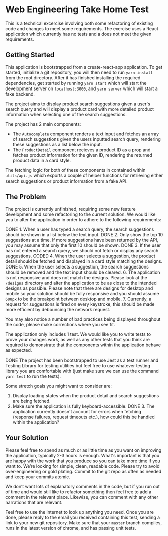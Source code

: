 # Web Engineering Take Home Test

This is a technical excercise involving both some refactoring of existing code and changes to meet some requirements. The exercise uses a React application which currently has no tests and a does not meet the given requirements.

## Getting Started

This application is bootstrapped from a create-react-app application. To get started, initialize a git repository, you will then need to run `yarn install` from the root directory. After it has finished installing the required dependencies, get started by running `yarn start` which will start the development server on `localhost:3000`, and `yarn server` which will start a fake backend.

The project aims to display product search suggestions given a user's search query and will display a product card with more detailed product information when selecting one of the search suggestions.

The project has 2 main components:

- The `Autocomplete` component renders a text input and fetches an array of search suggestions given the users inputted search query, rendering these suggestions as a list below the input.
- The `ProductDetail` component recieves a product ID as a prop and fetches product information for the given ID, rendering the returned product data in a card style.

The fetching logic for both of these components in contained within `utils/api.js` which exports a couple of helper functions for retrieving either search suggestions or product information from a fake API.

## The Problem

The project is currently unfinished, requiring some new feature development and some refactoring to the current solution. We would like you to alter the application in order to adhere to the following requirements:

DONE 1. When a user has typed a search query, the search suggestions should be shown in a list below the text input.
DONE 2. Only show the top 10 suggestions at a time. If more suggestions have been returned by the API, you may assume that only the first 10 should be shown.
DONE 3. If the user has not entered a search query, we should not fetch or display any search suggestions.
CODED 4. When the user selects a suggestion, the product detail should be fetched and displayed in a card style matching the designs.
DONE 5. When the user selects a suggestion, the search suggestions should be removed and the text input should be cleared.
6. The application is not responsive and does not match the designs. Please look at the `/designs` directory and alter the application to be as close to the intended designs as possible. Please note that there are designs for desktop and mobile so your solution should be fully responsive and you should assume `600px` to be the breakpoint between desktop and mobile.
7. Currently, a request for suggestions is fired on every keystroke, this should be made more efficient by debouncing the network request.

You may also notice a number of bad practices being displayed throughout the code, please make corrections where you see fit.

The application only includes 1 test. We would like you to write tests to prove your changes work, as well as any other tests that you think are required to demonstrate that the components within the application behave as expected.

DONE The project has been bootstrapped to use Jest as a test runner and Testing Library for testing utilities but feel free to use whatever testing library you are comfortable with (just make sure we can use the command `yarn test` to run the tests).

Some stretch goals you might want to consider are:

1. Display loading states when the product detail and search suggestions are being fetched.
2. Make sure the application is fully keyboard-accessible.
DONE 3. The application currently doesn't account for errors when fetching (response failures, request timeouts etc.), how could this be handled within the application?

## Your Solution

Please feel free to spend as much or as little time as you want on improving the application, typically 2-3 hours is enough. What's important is that you are happy with the work that you produce so you can take more time if you want to. We’re looking for simple, clean, readable code. Please try to avoid over-engineering or gold plating. Commit to the git repo as often as needed and keep your commits atomic.

We don’t want lots of explanatory comments in the code, but if you run out of time and would still like to refactor something then feel free to add a comment in the relevant place. Likewise, you can comment with any other narrations that are relevant.

Feel free to use the internet to look up anything you need. Once you are done, please reply to the email you received containing this test, sending a link to your new git repository. Make sure that your `master` branch compiles, runs in the latest version of chrome, and has passing unit tests.
